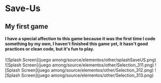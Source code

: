 # Save-Us
## My first game

#### I have a special affection to this game because it was the first time I code something by my own, I haven't finished this game yet, it hasn't good practices or clean code, but it's fun to play.

![Splash Screen](juego among/source/elementos/other/splashSaveUS.png)
![Splash Screen](juego among/source/elementos/other/Selection_311.png)
![Splash Screen](juego among/source/elementos/other/Selection_312.png)
![Splash Screen](juego among/source/elementos/other/Selection_313.png)